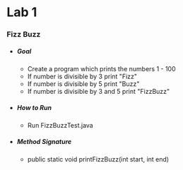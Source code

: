 # Lab 1
### Fizz Buzz

- ##### Goal
  - Create a program which prints the numbers 1 - 100 
  - If number is divisible by 3 print "Fizz"
  - If number is divisible by 5 print "Buzz"
  - If number is divisible by 3 and 5 print "FizzBuzz"
- ##### How to Run
  - Run FizzBuzzTest.java
- ##### Method Signature
  - public static void printFizzBuzz(int start, int end)